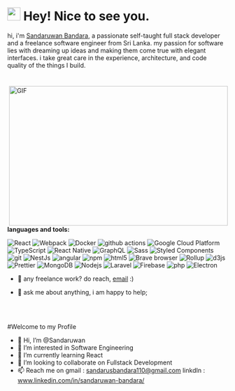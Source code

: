 <h1><img src="https://emojis.slackmojis.com/emojis/images/1531849430/4246/blob-sunglasses.gif?1531849430" width="30"/> Hey! Nice to see you.</h1>

hi, i'm [Sandaruwan Bandara](https://www.linkedin.com/in/sandaruwan-bandara/), a passionate self-taught full stack developer and a freelance software engineer from Sri Lanka. my passion for software lies with dreaming up ideas and making them come true with elegant interfaces. i take great care in the experience, architecture, and code quality of the things I build.
<h1></h1>

  <img align="right" alt="GIF" src="https://github.com/abhisheknaiidu/abhisheknaiidu/blob/master/code.gif?raw=true" width="500" height="320" />
  
**languages and tools:**  
<p></p>
<p>
  <img alt="React" src="https://img.shields.io/badge/-React-45b8d8?style=flat-square&logo=react&logoColor=white" />
  <img alt="Webpack" src="https://img.shields.io/badge/-Webpack-8DD6F9?style=flat-square&logo=webpack&logoColor=white" /> 
  <img alt="Docker" src="https://img.shields.io/badge/-Docker-46a2f1?style=flat-square&logo=docker&logoColor=white" />
  <img alt="github actions" src="https://img.shields.io/badge/-Github_Actions-2088FF?style=flat-square&logo=github-actions&logoColor=white" />
  <img alt="Google Cloud Platform" src="https://img.shields.io/badge/-Google_Cloud_Platform-1a73e8?style=flat-square&logo=google-cloud&logoColor=white" />
  <img alt="TypeScript" src="https://img.shields.io/badge/-TypeScript-007ACC?style=flat-square&logo=typescript&logoColor=white" />
  <img alt="React Native" src="https://img.shields.io/badge/-RxJs-B7178C?style=flat-square&logo=reactnative&logoColor=white" />
  <img alt="GraphQL" src="https://img.shields.io/badge/-GraphQL-E10098?style=flat-square&logo=graphql&logoColor=white" />
  <img alt="Sass" src="https://img.shields.io/badge/-Sass-CC6699?style=flat-square&logo=sass&logoColor=white" />
  <img alt="Styled Components" src="https://img.shields.io/badge/-Styled_Components-db7092?style=flat-square&logo=styled-components&logoColor=white" />
  <img alt="git" src="https://img.shields.io/badge/-Git-F05032?style=flat-square&logo=git&logoColor=white" />
  <img alt="NestJs" src="https://img.shields.io/badge/-NestJs-ea2845?style=flat-square&logo=nestjs&logoColor=white" />
  <img alt="angular" src="https://img.shields.io/badge/-Angular-DD0031?style=flat-square&logo=angular&logoColor=white" />
  <img alt="npm" src="https://img.shields.io/badge/-NPM-CB3837?style=flat-square&logo=npm&logoColor=white" />
  <img alt="html5" src="https://img.shields.io/badge/-HTML5-E34F26?style=flat-square&logo=html5&logoColor=white" />
  <img alt="Brave browser" src="https://img.shields.io/badge/-Brave_Browser-FB542B?style=flat-square&logo=brave&logoColor=white" />
  <img alt="Rollup" src="https://img.shields.io/badge/-Rollup-EC4A3F?style=flat-square&logo=rollup.js&logoColor=white" />
  <img alt="d3js" src="https://img.shields.io/badge/-D3.js-F9A03C?style=flat-square&logo=d3.js&logoColor=white" />
  <img alt="Prettier" src="https://img.shields.io/badge/-Prettier-F7B93E?style=flat-square&logo=prettier&logoColor=white" />
  <img alt="MongoDB" src="https://img.shields.io/badge/-MongoDB-13aa52?style=flat-square&logo=mongodb&logoColor=white" />
  <img alt="Nodejs" src="https://img.shields.io/badge/-Nodejs-43853d?style=flat-square&logo=Node.js&logoColor=white" />
  <img alt="Laravel" src="https://img.shields.io/badge/-Laravel-DD0031?style=flat-square&logo=laravel&logoColor=white" />
  <img alt="Firebase" src="https://img.shields.io/badge/-Firebase-ebb434?style=flat-square&logo=firebase&logoColor=white" />
  <img alt="php" src="https://img.shields.io/badge/-Php-43853d?style=flat-square&logo=php&logoColor=white" />
  <img alt="Electron" src="https://img.shields.io/badge/-electron-43853d?style=flat-square&logo=electron&logoColor=white" />
</p> 

<p></p>
<p></p>

- 💼 any freelance work? do reach, [email](mailto:sandaruwanbandara.dev@gmail.com) :)

- 💬 ask me about anything, i am happy to help;

<br>
<br>

#Welcome to my Profile
- 👋 Hi, I’m @Sandaruwan
- 👀 I’m interested in Software Engineering 
- 🌱 I’m currently learning React
- 💞️ I’m looking to collaborate on Fullstack Development 
- 📫 Reach me on gmail : sandarusbandara110@gmail.com
                 linkdIn : www.linkedin.com/in/sandaruwan-bandara/

<!---
SandaruwanB/SandaruwanB is a ✨ special ✨ repository because its `README.md` (this file) appears on your GitHub profile.
You can click the Preview link to take a look at your changes.
--->
